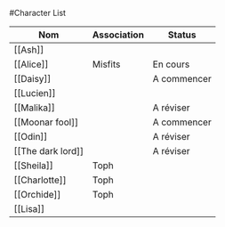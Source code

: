 #Character List

| Nom               | Association | Status      |
| ---               | ---         | ---         |
| [[Ash]]           |             |             |
| [[Alice]]         | Misfits     | En cours    |
| [[Daisy]]         |             | A commencer |
| [[Lucien]]        |             |             |
| [[Malika]]        |             | A réviser   |
| [[Moonar fool]]   |             | A commencer |
| [[Odin]]          |             | A réviser   |
| [[The dark lord]] |             | A réviser   |
| [[Sheila]]        | Toph        |             |
| [[Charlotte]]     | Toph        |             |
| [[Orchide]]       | Toph        |             |
| [[Lisa]]          |             |             |










